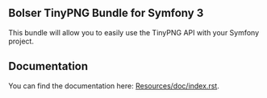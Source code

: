 ## Bolser TinyPNG Bundle for Symfony 3

This bundle will allow you to easily use the TinyPNG API with your Symfony project.

## Documentation
You can find the documentation here: [Resources/doc/index.rst](Resources/doc/index.rst).